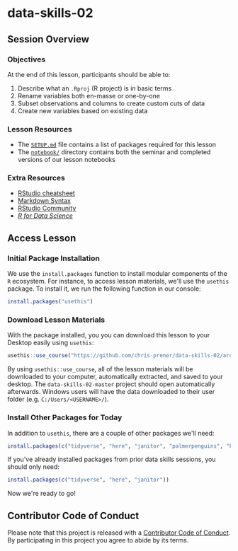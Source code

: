 # data-skills-02

## Session Overview

### Objectives
At the end of this lesson, participants should be able to:

1. Describe what an `.Rproj` (R project) is in basic terms
2. Rename variables both en-masse or one-by-one
3. Subset observations and columns to create custom cuts of data
4. Create new variables based on existing data

### Lesson Resources
* The [`SETUP.md`](SETUP.md) file contains a list of packages required for this lesson
* The [`notebook/`](/notebook) directory contains both the seminar and completed versions of our lesson notebooks

### Extra Resources
* [RStudio cheatsheet](https://www.rstudio.com/resources/cheatsheets/#ide)
* [Markdown Syntax](https://rmarkdown.rstudio.com/authoring_basics.html)
* [RStudio Community](https://community.rstudio.com)
* [*R for Data Science*](http://r4ds.had.co.nz)

## Access Lesson
### Initial Package Installation
We use the `install.packages` function to install modular components of the `R` ecosystem. For instance, to access lesson materials, we'll use the `usethis` package. To install it, we run the following function in our console:

```r
install.packages("usethis")
```

### Download Lesson Materials
With the package installed, you you can download this lesson to your Desktop easily using `usethis`:

```r
usethis::use_course("https://github.com/chris-prener/data-skills-02/archive/master.zip")
```

By using `usethis::use_course`, all of the lesson materials will be downloaded to your computer, automatically extracted, and saved to your desktop. The `data-skills-02-master` project should open automatically afterwards. Windows users will have the data downloaded to their user folder (e.g. `C:/Users/<USERNAME>/`).

### Install Other Packages for Today
In addition to `usethis`, there are a couple of other packages we'll need:

```r
install.packages(c("tidyverse", "here", "janitor", "palmerpenguins", "knitr", "rmarkdown"))
```

If you've already installed packages from prior data skills sessions, you should only need:

```r
install.packages(c("tidyverse", "here", "janitor"))
```

Now we're ready to go!

## Contributor Code of Conduct
Please note that this project is released with a [Contributor Code of Conduct](.github/CODE_OF_CONDUCT.md). By participating in this project you agree to abide by its terms.
